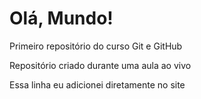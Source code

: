 # Olá, Mundo!
 Primeiro repositório do curso Git e GitHub

 Repositório criado durante uma aula ao vivo

Essa linha eu adicionei diretamente no site
